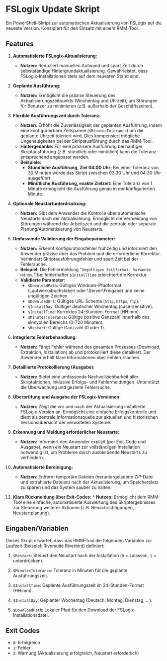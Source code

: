 # FSLogix Update Skript

Ein PowerShell-Skript zur automatischen Aktualisierung von FSLogix auf die neueste Version. Konzipiert für den Einsatz mit einem RMM-Tool.

## Features

1.  **Automatisierte FSLogix-Aktualisierung:**

    * **Nutzen:** Reduziert manuellen Aufwand und spart Zeit durch selbstständige Hintergrundaktualisierung. Gewährleistet, dass FSLogix-Installationen stets auf dem neuesten Stand sind.

2.  **Geplante Ausführung:**

    * **Nutzen:** Ermöglicht die präzise Steuerung des Aktualisierungszeitpunkts (Wochentag und Uhrzeit), um Störungen für Benutzer zu minimieren (z.B. außerhalb der Geschäftszeiten).

3.  **Flexible Ausführungszeit durch Toleranz:**

    * **Nutzen:** Erhöht die Zuverlässigkeit der geplanten Ausführung, indem eine konfigurierbare Zeitspanne (`$MinutesTolerance`) um die geplante Uhrzeit toleriert wird. Dies kompensiert mögliche Ungenauigkeiten bei der Skriptausführung durch das RMM-Tool.
    * **Hintergedanke:** Für eine präzisere Ausführung bei häufiger Skriptausführung (z.B. stündlich oder minütlich) kann die Toleranz entsprechend angepasst werden.
    * **Beispiele:**
        * **Stündliche Ausführung, Ziel 04:00 Uhr:** Bei einer Toleranz von 30 Minuten würde das Skript zwischen 03:30 Uhr und 04:30 Uhr ausgeführt.
        * **Minütliche Ausführung, exakte Zielzeit:** Eine Toleranz von 1 Minute ermöglicht die Ausführung genau in der konfigurierten Minute.

4.  **Optionale Neustartunterdrückung:**

    * **Nutzen:** Gibt dem Anwender die Kontrolle über automatische Neustarts nach der Aktualisierung. Ermöglicht die Vermeidung von Störungen während der Arbeitszeit und die zentrale oder separate Planung/Automatisierung von Neustarts.

5.  **Umfassende Validierung der Eingabeparameter:**

    * **Nutzen:** Erkennt Konfigurationsfehler frühzeitig und informiert den Anwender präzise über das Problem und die erforderliche Korrektur. Verhindert Skriptausführungsfehler und spart Zeit bei der Fehlersuche.
    * **Beispiel:** Die Fehlermeldung "`Ungültiges Zeitformat. Verwende HH:mm.`" bei fehlerhafter `$InstallTime` erleichtert die Korrektur.
    * **Validierte Parameter:**
        * `$DownloadPath`: Gültiges Windows-Pfadformat (Laufwerksbuchstabe:\\ oder \\Server\\Freigabe) und keine ungültigen Zeichen.
        * `$DownloadUrl`: Gültiges URL-Schema (`http`, `https`, `ftp`).
        * `$InstallDay`: Gültiger deutscher Wochentag (case-sensitive).
        * `$InstallTime`: Korrektes 24-Stunden-Format (HH:mm).
        * `$MinutesTolerance`: Gültige positive Ganzzahl innerhalb des sinnvollen Bereichs (0-720 Minuten).
        * `$Restart`: Gültige Ganzzahl (0 oder 1).

6.  **Integrierte Fehlerbehandlung:**

    * **Nutzen:** Fängt Fehler während des gesamten Prozesses (Download, Extraktion, Installation) ab und protokolliert diese detailliert. Der Anwender erhält klare Informationen über Fehlerursachen.

7.  **Detaillierte Protokollierung (Ausgabe):**

    * **Nutzen:** Bietet eine umfassende Nachvollziehbarkeit aller Skriptaktionen, inklusive Erfolgs- und Fehlermeldungen. Unterstützt die Überwachung und gezielte Fehlersuche.

8.  **Überprüfung und Ausgabe der FSLogix-Versionen:**

    * **Nutzen:** Zeigt die vor und nach der Aktualisierung installierte FSLogix-Version an. Ermöglicht eine einfache Erfolgskontrolle und dient als zentrale Informationsquelle zur aktuellen und historischen Versionsübersicht der verwalteten Systeme.

9.  **Erkennung und Meldung erforderlicher Neustarts:**

    * **Nutzen:** Informiert den Anwender explizit (per Exit-Code und Ausgabe), wenn ein Neustart zur vollständigen Installation notwendig ist, um Probleme durch ausbleibende Neustarts zu verhindern.

10. **Automatisierte Bereinigung:**

    * **Nutzen:** Entfernt temporäre Dateien (heruntergeladene ZIP-Datei und extrahierte Dateien) nach der Aktualisierung, um Speicherplatz zu sparen und das System sauber zu halten.

11. **Klare Rückmeldung über Exit-Codes:** \* **Nutzen:** Ermöglicht dem RMM-Tool eine einfache, automatisierte Auswertung des Skriptergebnisses zur Steuerung weiterer Aktionen (z.B. Benachrichtigungen, Neustartplanung).

## Eingaben/Variablen

Dieses Skript erwartet, dass das RMM-Tool die folgenden Variablen zur Laufzeit (Beispiel: Riversuite Riverbird) definiert:

1.  `$Restart`: Steuert den Neustart nach der Installation (`0` = zulassen, `1` = unterdrücken).

2.  `$MinutesTolerance`: Toleranz in Minuten für die geplante Ausführungszeit.

3.  `$InstallTime`: Geplante Ausführungszeit im 24-Stunden-Format (HH:mm).

4.  `$InstallDay`: Geplanter Wochentag (Deutsch: Montag, Dienstag, ...).

5.  `$DownloadPath`: Lokaler Pfad für den Download der FSLogix-Installationsdatei.

## Exit Codes

* `0`: Erfolgreich
* `1`: Fehler
* `2`: Warnung (Aktualisierung erfolgreich, Neustart erforderlich)
